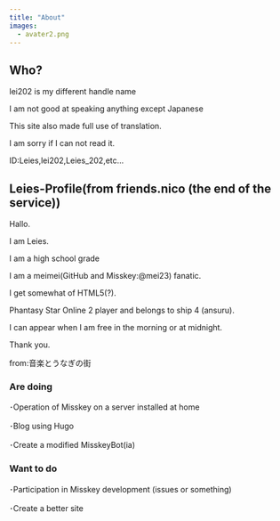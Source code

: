 ```yaml
---
title: "About"
images: 
  - avater2.png
---
```


## Who?

lei202 is my different handle name

I am not good at speaking anything except Japanese

This site also made full use of translation.

I am sorry if I can not read it.

ID:Leies,lei202,Leies_202,etc...

## Leies-Profile(from friends.nico (the end of the service))

Hallo.

I am Leies.

I am a high school grade

I am a meimei(GitHub and Misskey:@mei23) fanatic.

I get somewhat of HTML5(?).

Phantasy Star Online 2 player and belongs to ship 4 (ansuru).

I can appear when I am free in the morning or at midnight.

Thank you.

from:音楽とうなぎの街

### Are doing
･Operation of Misskey on a server installed at home

･Blog using Hugo

･Create a modified MisskeyBot(ia)


### Want to do
･Participation in Misskey development (issues or something)

･Create a better site